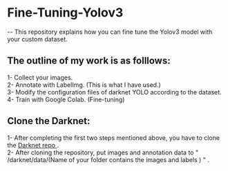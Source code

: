 # Fine-Tuning-Yolov3

-- This repository explains how you can fine tune the Yolov3 model with your custom dataset. 

## The outline of my work is as folllows: 
  1- Collect your images. <br />
  2- Annotate with LabelImg. (This is what I have used.)<br />
  3- Modify the configuration files of darknet YOLO according to the dataset. <br /> 
  4- Train with Google Colab. (Fine-tuning)
## Clone the Darknet: 
  1- After completing the first two steps mentioned above, you have to clone the [Darknet repo ](https://github.com/pjreddie/darknet) . <br />
  2- After cloning the repository, put images and annotation data to  " /darknet/data/(Name of your folder contains the images and labels ) " .
  
